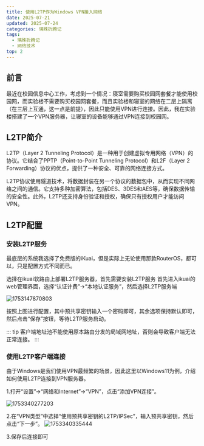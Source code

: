 ```yaml
---
title: 使用L2TP作为Windows VPN接入网络
date: 2025-07-21
updated: 2025-07-24
categories: 璃殊折腾记
tags:
  - 璃殊折腾记
  - 网络技术
top: 2
---
```

## 前言

最近在校园信息中心工作，考虑到一个情况：寝室需要购买校园网套餐才能使用校园网，而实验楼不需要购买校园网套餐，而且实验楼和寝室的网络在二层上隔离（在三层上互通，这一点是前提），因此只能使用VPN进行连接。因此，我在实验楼搭建了一个VPN服务器，让寝室的设备能够通过VPN连接到校园网。

## L2TP简介

L2TP（Layer 2 Tunneling Protocol）是一种用于创建虚拟专用网络（VPN）的协议。它结合了PPTP（Point-to-Point Tunneling Protocol）和L2F（Layer 2 Forwarding）协议的优点，提供了一种安全、可靠的网络连接方式。

L2TP协议使用隧道技术，将数据封装在另一个协议的数据包中，从而实现不同网络之间的通信。它支持多种加密算法，包括DES、3DES和AES等，确保数据传输的安全性。此外，L2TP还支持身份验证和授权，确保只有授权用户才能访问VPN。

## L2TP配置

### 安装L2TP服务

最底层的系统我选择了免费版的iKuai，但是实际上无论使用那款RouterOS，都可以，只是配置方式不同而已。

选择在ikuai软路由上部署L2TP服务器，首先需要安装L2TP服务
首先进入ikuai的web管理界面，选择“认证计费”->“本地认证服务”，然后选择L2TP服务端

![1753147870803](/images/blog/1753147870803.png)

按照上图进行配置，其中预共享密钥输入一个密码即可，其余选项保持默认即可，然后点击“保存”按钮，等待L2TP服务启动。

::: tip
客户端地址池不能使用原本路由分发的局域网地址，否则会导致客户端无法正常连接。
:::

### 使用L2TP客户端连接

由于Windows是我们使用VPN最频繁的场景，因此这里以Windows11为例，介绍如何使用L2TP连接到VPN服务器。

1.打开“设置”->“网络和Internet”->“VPN”，点击“添加VPN连接”。

![1753340277203](/images/blog/1753340277203.png)

2.在“VPN类型”中选择“使用预共享密钥的L2TP/IPSec”，输入预共享密钥，然后点击“下一步”。
![1753340335444](/images/blog/1753340335444.png)

3.保存后连接即可